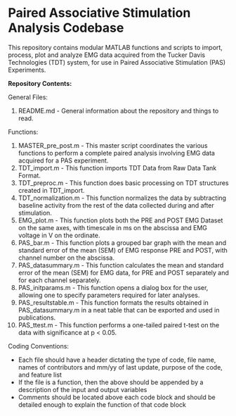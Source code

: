 # Paired Associative Stimulation Analysis Codebase
This repository contains modular MATLAB functions and scripts to import, process, plot and analyze EMG data acquired from the Tucker Davis Technologies (TDT) system, for use in Paired Associative Stimulation (PAS) Experiments.

**Repository Contents:**

General Files:  
1. README.md - General information about the repository and things to read.  

Functions:  
1. MASTER_pre_post.m - This master script coordinates the various functions to perform a complete paired analysis involving EMG data acquired for a PAS experiment.  
2. TDT_import.m - This function imports TDT Data from Raw Data Tank Format.  
3. TDT_preproc.m - This function does basic processing on TDT structures created in TDT_import.  
4. TDT_normalization.m - This function normalizes the data by subtracting baseline activity from the rest of the data collected during and after stimulation.  
5. EMG_plot.m - This function plots both the PRE and POST EMG Dataset on the same axes, with timescale in ms on the abscissa and EMG voltage in V on the ordinate.  
6. PAS_bar.m - This function plots a grouped bar graph with the mean and standard error of the mean (SEM) of EMG response PRE and POST, with channel number on the abscissa.  
7. PAS_datasummary.m - This function calculates the mean and standard error of the mean (SEM) for EMG data, for PRE and POST separately and for each channel separately.  
8. PAS_initparams.m - This function opens a dialog box for the user, allowing one to specify parameters required for later analyses.  
9. PAS_resultstable.m - This function formats the results obtained in PAS_datasummary.m in a neat table that can be exported and used in publications.  
10. PAS_ttest.m - This function performs a one-tailed paired t-test on the data with significance at p < 0.05.  

Coding Conventions:
* Each file should have a header dictating the type of code, file name, names of contributors and mm/yy of last update, purpose of the code, and feature list
* If the file is a function, then the above should be appended by a description of the input and output variables
* Comments should be located above each code block and should be detailed enough to explain the function of that code block

